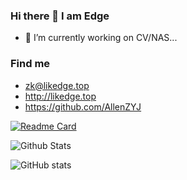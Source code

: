 ### Hi there 👋 I am Edge
- 🔭 I’m currently working on CV/NAS...

### Find me
- <zk@likedge.top>
- <http://likedge.top>
- <https://github.com/AllenZYJ>




[![Readme Card](https://github-readme-stats.vercel.app/api/pin/?username=AllenZYJ&repo=Edge-Computing-Engine&theme=flag-india)](https://github.com/AllenZYJ/Edge-Computing-Engine)


![Github Stats](https://github-readme-stats.vercel.app/api?username=AllenZYJ&show_icons=true&theme=flag-india&count_private=true)

![GitHub stats](https://github-readme-stats.vercel.app/api?username=anuraghazra&show_icons=true&theme=transparent)
